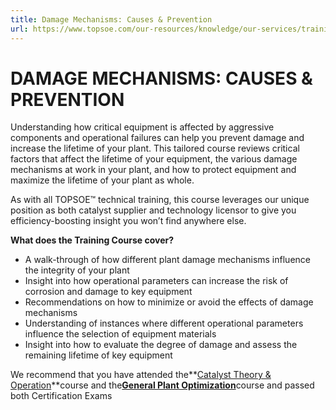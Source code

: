 ```yaml
---
title: Damage Mechanisms: Causes & Prevention
url: https://www.topsoe.com/our-resources/knowledge/our-services/training/damage-mechanisms-causes-and-preventionhslangen#main-content
---
```


# DAMAGE MECHANISMS: CAUSES & PREVENTION

Understanding how critical equipment is affected by aggressive components and operational failures can help you prevent damage and increase the lifetime of your plant. This tailored course reviews critical factors that affect the lifetime of your equipment, the various damage mechanisms at work in your plant, and how to protect equipment and maximize the lifetime of your plant as whole.

As with all TOPSOE™ technical training, this course leverages our unique position as both catalyst supplier and technology licensor to give you efficiency-boosting insight you won’t find anywhere else.

**What does the Training Course cover?**

- A walk-through of how different plant damage mechanisms influence the integrity of your plant
- Insight into how operational parameters can increase the risk of corrosion and damage to key equipment
- Recommendations on how to minimize or avoid the effects of damage mechanisms
- Understanding of instances where different operational parameters influence the selection of equipment materials
- Insight into how to evaluate the degree of damage and assess the remaining lifetime of key equipment

We recommend that you have attended the**[Catalyst Theory & Operation](/courses_catalyst_theory__operation?hs_preview=ZAqnymzb-154305301040)**course and the[**General Plant Optimization**](/our-resources/knowledge/our-services/training/plant_optimization?hs_preview=xHtEeoaY-154418477581)course and passed both Certification Exams